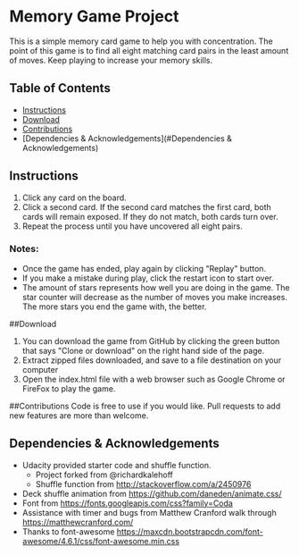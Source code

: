 # Memory Game Project

This is a simple memory card game to help you with concentration.
The point of this game is to find all eight matching card pairs in the least amount of moves. Keep playing to increase your memory skills.

## Table of Contents

* [Instructions](#instructions)
* [Download](#Download/Installation)
* [Contributions](#Contributions)
* [Dependencies & Acknowledgements](#Dependencies & Acknowledgements)

## Instructions

1. Click any card on the board.
2. Click a second card. If the second card matches the first card, both cards will remain exposed. If they do not match, both cards turn over.
3. Repeat the process until you have uncovered all eight pairs.

### Notes:
- Once the game has ended, play again by clicking "Replay" button.
-  If you make a mistake during play, click the restart icon to start over.
- The amount of stars represents how well you are doing in the game. The star counter will decrease as the number of moves you make increases. The more stars you end the game with, the better.

##Download

1. You can download the game from GitHub by clicking the green button that says "Clone or download" on the right hand side of the page.
2. Extract zipped files downloaded, and save to a file destination on your computer
3. Open the index.html file with a web browser such as Google Chrome or FireFox to play the game.


##Contributions
Code is free to use if you would like. Pull requests to add new features are more than welcome.

## Dependencies & Acknowledgements
- Udacity provided starter code and shuffle function.
  - Project forked from @richardkalehoff
  - Shuffle function from http://stackoverflow.com/a/2450976
- Deck shuffle animation from https://github.com/daneden/animate.css/
- Font from https://fonts.googleapis.com/css?family=Coda
- Assistance with timer and bugs from Matthew Cranford walk through https://matthewcranford.com/
- Thanks to font-awesome https://maxcdn.bootstrapcdn.com/font-awesome/4.6.1/css/font-awesome.min.css
